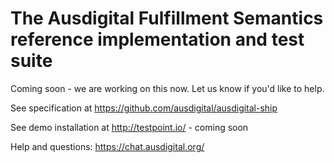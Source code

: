 # The Ausdigital Fulfillment Semantics reference implementation and test suite

Coming soon - we are working on this now.  Let us know if you'd like to help.

See specification at https://github.com/ausdigital/ausdigital-ship

See demo installation at http://testpoint.io/ - coming soon

Help and questions: https://chat.ausdigital.org/
